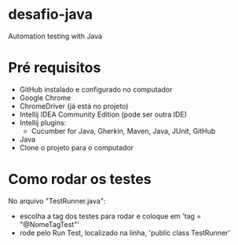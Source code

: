 # desafio-java
Automation testing with Java
# Pré requisitos
- GitHub instalado e configurado no computador
- Google Chrome
- ChromeDriver (já está no projeto)
- Intellij IDEA Community Edition (pode ser outra IDE)
- Intellij plugins:
  + Cucumber for Java, Gherkin, Maven, Java, JUnit, GitHub
- Java
- Clone o projeto para o computador
# Como rodar os testes
No arquivo "TestRunner.java":
- escolha a tag dos testes para rodar e coloque em 'tag = "@NomeTagTest"'
- rode pelo Run Test, localizado na linha, 'public class TestRunner'
#
